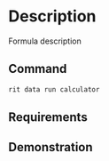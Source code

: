 # Description

Formula description

## Command

```bash
rit data run calculator
```

## Requirements

## Demonstration
